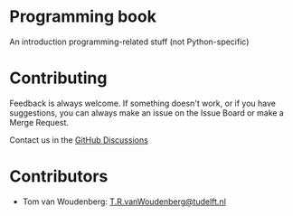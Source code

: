 # Programming book
An introduction programming-related stuff (not Python-specific)

# Contributing
Feedback is always welcome. If something doesn't work, or if you have suggestions, you can always make an issue on the Issue Board or make a Merge Request.

Contact us in the [GitHub Discussions](https://github.com/TeachBooks/learn-programming/discussions)

# Contributors
- Tom van Woudenberg: T.R.vanWoudenberg@tudelft.nl